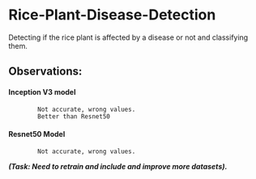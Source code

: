 # Rice-Plant-Disease-Detection
Detecting if the rice plant is affected by a disease or not and classifying them.

## Observations:
  #### Inception V3 model
            Not accurate, wrong values. 
            Better than Resnet50
  #### Resnet50 Model
            Not accurate, wrong values.
            
***(Task: Need to retrain and include and improve more datasets).***
